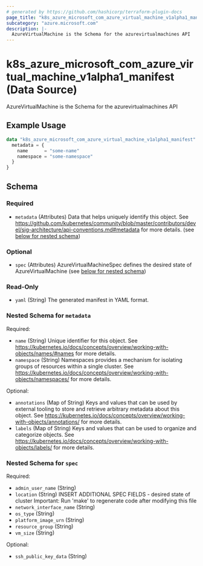 ```yaml
---
# generated by https://github.com/hashicorp/terraform-plugin-docs
page_title: "k8s_azure_microsoft_com_azure_virtual_machine_v1alpha1_manifest Data Source - terraform-provider-k8s"
subcategory: "azure.microsoft.com"
description: |-
  AzureVirtualMachine is the Schema for the azurevirtualmachines API
---
```


# k8s_azure_microsoft_com_azure_virtual_machine_v1alpha1_manifest (Data Source)

AzureVirtualMachine is the Schema for the azurevirtualmachines API

## Example Usage

```terraform
data "k8s_azure_microsoft_com_azure_virtual_machine_v1alpha1_manifest" "example" {
  metadata = {
    name      = "some-name"
    namespace = "some-namespace"
  }
}
```

<!-- schema generated by tfplugindocs -->
## Schema

### Required

- `metadata` (Attributes) Data that helps uniquely identify this object. See https://github.com/kubernetes/community/blob/master/contributors/devel/sig-architecture/api-conventions.md#metadata for more details. (see [below for nested schema](#nestedatt--metadata))

### Optional

- `spec` (Attributes) AzureVirtualMachineSpec defines the desired state of AzureVirtualMachine (see [below for nested schema](#nestedatt--spec))

### Read-Only

- `yaml` (String) The generated manifest in YAML format.

<a id="nestedatt--metadata"></a>
### Nested Schema for `metadata`

Required:

- `name` (String) Unique identifier for this object. See https://kubernetes.io/docs/concepts/overview/working-with-objects/names/#names for more details.
- `namespace` (String) Namespaces provides a mechanism for isolating groups of resources within a single cluster. See https://kubernetes.io/docs/concepts/overview/working-with-objects/namespaces/ for more details.

Optional:

- `annotations` (Map of String) Keys and values that can be used by external tooling to store and retrieve arbitrary metadata about this object. See https://kubernetes.io/docs/concepts/overview/working-with-objects/annotations/ for more details.
- `labels` (Map of String) Keys and values that can be used to organize and categorize objects. See https://kubernetes.io/docs/concepts/overview/working-with-objects/labels/ for more details.


<a id="nestedatt--spec"></a>
### Nested Schema for `spec`

Required:

- `admin_user_name` (String)
- `location` (String) INSERT ADDITIONAL SPEC FIELDS - desired state of cluster Important: Run 'make' to regenerate code after modifying this file
- `network_interface_name` (String)
- `os_type` (String)
- `platform_image_urn` (String)
- `resource_group` (String)
- `vm_size` (String)

Optional:

- `ssh_public_key_data` (String)

